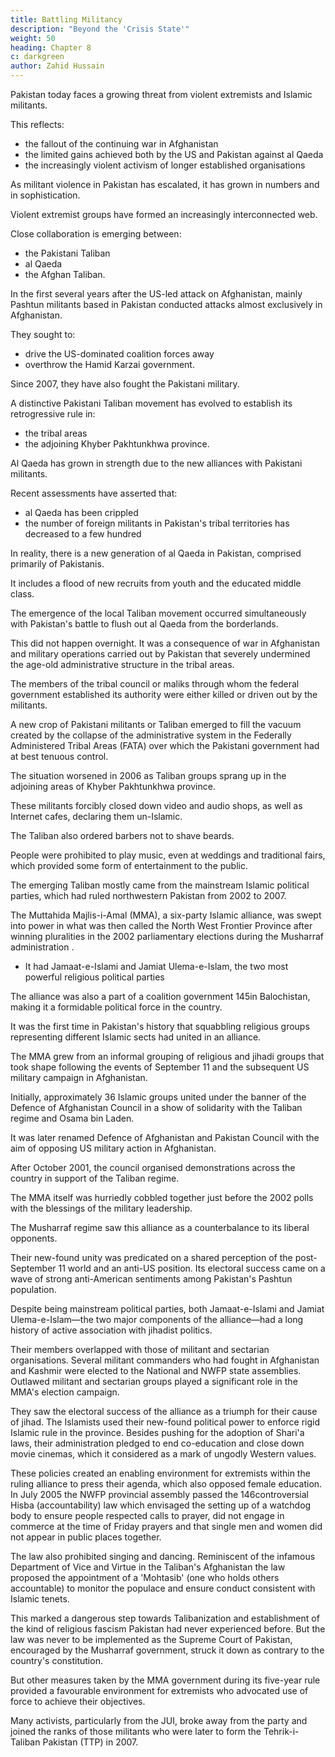 ```yaml
---
title: Battling Militancy
description: "Beyond the 'Crisis State'"
weight: 50
heading: Chapter 8
c: darkgreen
author: Zahid Hussain
---
```




Pakistan today faces a growing threat from violent extremists and Islamic militants. 

This reflects:
- the fallout of the continuing war in Afghanistan
- the limited gains achieved both by the US and Pakistan against al Qaeda
- the increasingly violent activism of longer established organisations

<!-- , with the organisation showing a remarkable ability to adapt to mounting pressure and find local partners.  -->



 <!-- that have been spawned over the past twenty years but which have been making common cause with militants of more recent vintage. -->

As militant violence in Pakistan has escalated, it has grown in numbers and in sophistication.

Violent extremist groups have formed an increasingly interconnected web. 

Close collaboration is emerging between:
- the Pakistani Taliban
- al Qaeda
- the Afghan Taliban.

In the first several years after the US-led attack on Afghanistan, mainly Pashtun militants based in Pakistan conducted attacks almost exclusively in Afghanistan.

They sought to:
- drive the US-dominated coalition forces away
- overthrow the Hamid Karzai government. 

Since 2007, they have also fought the Pakistani military.

 <!-- and security agencies, launching attacks of increasing sophistication and intensity, as well as perpetrating an escalating and more violent wave of suicide bombings against civilians in major urban centres across Pakistan.  -->

A distinctive Pakistani Taliban movement has evolved to establish its retrogressive rule in:
- the tribal areas
- the adjoining Khyber Pakhtunkhwa province.

Al Qaeda has grown in strength due to the new alliances with Pakistani militants.

Recent assessments have asserted that:
- al Qaeda has been crippled
- the number of foreign militants in Pakistan's tribal territories has decreased to a few hundred

In reality, there is a new generation of al Qaeda in Pakistan, comprised primarily of Pakistanis.

It includes a flood of new recruits from youth and the educated middle class.

<!-- This new generation of al Qaeda is strongly committed to the cause of global jihad and has acted as a magnet for radicalised Muslims, including a number of Western Muslim citizens who have travelled to Pakistan to receive training in camps in the tribal regions. -->

The emergence of the local Taliban movement occurred simultaneously with Pakistan's battle to flush out al Qaeda from the borderlands.

This did not happen overnight. It was a consequence of war in Afghanistan and military operations carried out by Pakistan that severely undermined the age-old administrative structure in the tribal areas.

The members of the tribal council or maliks through whom the federal government established its authority were either killed or driven out by the militants. 

A new crop of Pakistani militants or Taliban emerged to fill the vacuum created by the collapse of the administrative system in the Federally Administered Tribal Areas (FATA) over which the Pakistani government had at best tenuous control.

The situation worsened in 2006 as Taliban groups sprang up in the adjoining areas of Khyber Pakhtunkhwa province. 

These militants forcibly closed down video and audio shops, as well as Internet cafes, declaring them un-Islamic. 

The Taliban also ordered barbers not to shave beards. 

People were prohibited to play music, even at weddings and traditional fairs, which provided some form of entertainment to the public.

The emerging Taliban mostly came from the mainstream Islamic political parties, which had ruled northwestern Pakistan from 2002 to 2007. 

The Muttahida Majlis-i-Amal (MMA), a six-party Islamic alliance, was swept into power in what was then called the North West Frontier Province after winning pluralities in the 2002 parliamentary elections during the Musharraf administration .
- It had Jamaat-e-Islami and Jamiat Ulema-e-Islam, the two most powerful religious political parties
<!-- (The United Council for Action— comprising — -->

The alliance was also a part of a coalition government 145in Balochistan, making it a formidable political force in the country. 

It was the first time in Pakistan's history that squabbling religious groups representing different Islamic sects had united in an alliance.

The MMA grew from an informal grouping of religious and jihadi groups that took shape following the events of September 11 and the subsequent US military campaign in Afghanistan. 

Initially, approximately 36 Islamic groups united under the banner of the Defence of Afghanistan Council in a show of solidarity with the Taliban regime and Osama bin Laden. 

It was later renamed Defence of Afghanistan and Pakistan Council with the aim of opposing US military action in Afghanistan. 

After October 2001, the council organised demonstrations across the country in support of the Taliban regime.

The MMA itself was hurriedly cobbled together just before the 2002 polls with the blessings of the military leadership. 

The Musharraf regime saw this alliance as a counterbalance to its liberal opponents.

Their new-found unity was predicated on a shared perception of the post- September 11 world and an anti-US position. Its electoral success came on a wave of strong anti-American sentiments among Pakistan's Pashtun population.

Despite being mainstream political parties, both Jamaat-e-Islami and Jamiat Ulema-e-Islam—the two major components of the alliance—had a long history of active association with jihadist politics. 

Their members overlapped with those of militant and sectarian organisations. Several militant commanders who had fought in Afghanistan and Kashmir were elected to the National and NWFP state assemblies. Outlawed militant and sectarian groups played a significant role in the MMA's election campaign.

They saw the electoral success of the alliance as a triumph for their cause of jihad. The Islamists used their new-found political power to enforce rigid Islamic rule in the province. Besides pushing for the adoption of Shari'a laws, their administration pledged to end co-education and close down movie cinemas, which it considered as a mark of ungodly Western values.

These policies created an enabling environment for extremists within the ruling alliance to press their agenda, which also opposed female education. In July 2005 the NWFP provincial assembly passed the 146controversial Hisba (accountability) law which envisaged the setting up of a watchdog body to ensure people respected calls to prayer, did not engage in commerce at the time of Friday prayers and that single men and women did not appear in public places together. 

The law also prohibited singing and dancing. Reminiscent of the infamous Department of Vice and Virtue in the Taliban's Afghanistan the law proposed the appointment of a 'Mohtasib' (one who holds others accountable) to monitor the populace and ensure conduct consistent with Islamic tenets. 

This marked a dangerous step towards Talibanization and establishment of the kind of religious fascism Pakistan had never experienced before. But the law was never to be implemented as the Supreme Court of Pakistan, encouraged by the Musharraf government, struck it down as contrary to the country's constitution.

But other measures taken by the MMA government during its five-year rule provided a favourable environment for extremists who advocated use of force to achieve their objectives. 

Many activists, particularly from the JUI, broke away from the party and joined the ranks of those militants who were later to form the Tehrik-i-Taliban Pakistan (TTP) in 2007. 

